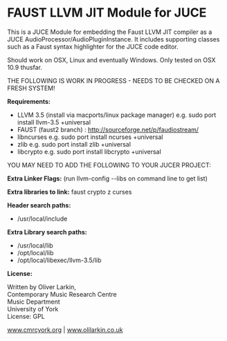 # FAUST LLVM JIT Module for JUCE

This is a JUCE Module for embedding the Faust LLVM JIT compiler as a JUCE AudioProcessor/AudioPluginInstance. It includes supporting classes such as a Faust syntax highlighter for the JUCE code editor.

Should work on OSX, Linux and eventually Windows. Only tested on OSX 10.9 thusfar.

THE FOLLOWING IS WORK IN PROGRESS - NEEDS TO BE CHECKED ON A FRESH SYSTEM!

**Requirements:**

* LLVM 3.5 (install via macports/linux package manager) e.g. sudo port install llvm-3.5 +universal
* FAUST (faust2 branch) : http://sourceforge.net/p/faudiostream/
* libncurses e.g. sudo port install ncurses +universal
* zlib e.g. sudo port install zlib +universal
* libcrypto e.g. sudo port install libcrypto +universal


YOU MAY NEED TO ADD THE FOLLOWING TO YOUR JUCER PROJECT:

**Extra Linker Flags:**
(run llvm-config --libs on command line to get list)


**Extra libraries to link:** faust crypto z curses

**Header search paths:**

* /usr/local/include

**Extra Library search paths:**

* /usr/local/lib
* /opt/local/lib
* /opt/local/libexec/llvm-3.5/lib


**License:**

  Written by Oliver Larkin,  
  Contemporary Music Research Centre  
  Music Department  
  University of York  
  License: GPL
  
  www.cmrcyork.org | www.olilarkin.co.uk